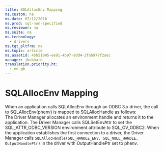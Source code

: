 ```yaml
---
title: SQLAllocEnv Mapping
ms.custom: na
ms.date: 07/12/2016
ms.prod: sql-non-specified
ms.reviewer: na
ms.suite: na
ms.technology: 
  - drivers
ms.tgt_pltfrm: na
ms.topic: article
ms.assetid: 4bb51845-ee91-4b97-9dd4-2fab977f2aec
manager: jhubbard
translation.priority.ht: 
  - en-gb
---
```

# SQLAllocEnv Mapping
<?xml version="1.0" encoding="utf-8"?>
<developerReferenceWithoutSyntaxDocument xmlns="http://ddue.schemas.microsoft.com/authoring/2003/5" xmlns:xlink="http://www.w3.org/1999/xlink" xmlns:xsi="http://www.w3.org/2001/XMLSchema-instance" xsi:schemaLocation="http://ddue.schemas.microsoft.com/authoring/2003/5 http://dduestorage.blob.core.windows.net/ddueschema/developer.xsd">
  <introduction>
    <para>When an application calls <legacyBold>SQLAllocEnv</legacyBold> through an ODBC 3<legacyItalic>.x</legacyItalic> driver, the call to <legacyBold>SQLAllocEnv</legacyBold>(<legacyItalic>phenv</legacyItalic>) is mapped to <legacyBold>SQLAllocHandle</legacyBold> as follows:

</para>
  </introduction>
  <section>
    <content>
      <list class="ordered">
        <listItem>
          <para>The Driver Manager allocates an environment handle and returns it to the application. The Driver Manager calls <legacyBold>SQLSetEnvAttr</legacyBold> to set the SQL_ATTR_ODBC_VERSION environment attribute to SQL_OV_ODBC2.</para>
        </listItem>
        <listItem>
          <para>When the application establishes the first connection to a driver, the Driver Manager calls
</para>
          <code>SQLAllocHandle(SQL_HANDLE_ENV, SQL_NULL_HANDLE, OutputHandlePtr)</code>
          <para>in the driver with <legacyItalic>OutputHandlePtr</legacyItalic> set to <legacyItalic>phenv</legacyItalic>.
</para>
        </listItem>
      </list>
    </content>
  </section>
  <relatedTopics />
</developerReferenceWithoutSyntaxDocument>